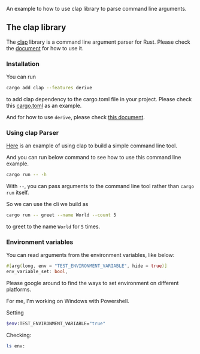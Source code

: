 An example to how to use clap library to parse command line arguments.

## The clap library

The [clap](https://github.com/clap-rs/clap) library is a command line argument parser for Rust. Please check the [document](https://docs.rs/clap/latest/clap/) for how to use it.

### Installation

You can run

```bash
cargo add clap --features derive
```

to add clap dependency to the cargo.toml file in your project. Please check this [cargo.toml](Cargo.toml) as an example.

And for how to use `derive`, please check [this document](https://docs.rs/clap/4.0.18/clap/_derive/_tutorial/index.html#).

### Using clap Parser

[Here](./src/commands.rs) is an example of using clap to build a simple command line tool.

And you can run below command to see how to use this command line example.

```bash
cargo run -- -h
```

With `--`, you can pass arguments to the command line tool rather than `cargo run` itself.

So we can use the cli we build as

```bash
cargo run -- greet --name World --count 5
```

to greet to the name `World` for `5` times.

### Environment variables

You can read arguments from the environment variables, like below:

```rust
#[arg(long, env = "TEST_ENVIRONMENT_VARIABLE", hide = true)]
env_variable_set: bool,
```

Please google around to find the ways to set environment on different platforms.

For me, I'm working on Windows with Powershell.

Setting
```bash
$env:TEST_ENVIRONMENT_VARIABLE="true"
```

Checking:

```bash
ls env:
```
